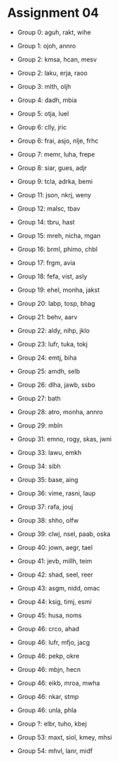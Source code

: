 # Assignment 04

* Group 0: aguh, rakt, wihe
* Group 1: ojoh, annro
* Group 2: kmsa, hcan, mesv
* Group 2: laku, erja, raoo
* Group 3: mlth, oljh
* Group 4: dadh, mbia
* Group 5: otja, luel
* Group 6: clly, jric
* Group 6: frai, asjo, nlje, frhc
* Group 7: memr, luha, frepe
* Group 8: siar, gues, adjr
* Group 9: tcla, adrka, bemi

* Group 11: json, nkrj, weny
* Group 12: malsc, tbav
* Group 14: tbru, hast
* Group 15: mreh, nicha, mgan
* Group 16: brml, phimo, chbl
* Group 17: frgm, avia
* Group 18: fefa, vist, asly
* Group 19: ehel, monha, jakst
* Group 20: labp, tosp, bhag
* Group 21: behv, aarv
* Group 22: aldy, nihp, jklo
* Group 23: lufr, tuka, tokj
* Group 24: emtj, biha
* Group 25: amdh, selb
* Group 26: dlha, jawb, ssbo
* Group 27: bath
* Group 28: atro, monha, annro
* Group 29: mbln

* Group 31: emno, rogy, skas, jwni
* Group 33: lawu, emkh
* Group 34: sibh
* Group 35: base, aing
* Group 36: vime, rasni, laup
* Group 37: rafa, jouj
* Group 38: shho, olfw
* Group 39: clwj, nsel, paab, oska
* Group 40: jown, aegr, tael
* Group 41: jevb, millh, teim
* Group 42: shad, seel, reer
* Group 43: asgm, nidd, omac
* Group 44: ksig, timj, esmi
* Group 45: husa, noms
* Group 46: crco, ahad
* Group 46: lufr, mfjo, jacg
* Group 46: pekp, okre
* Group 46: mbjn, hecn
* Group 46: eikb, mroa, mwha
* Group 46: nkar, stmp
* Group 46: unla, phla
* Group ?: elbr, tuho, kbej
* Group 53: maxt, siol, kmey, mhsi
* Group 54: mhvl, lanr, midf